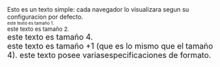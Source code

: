 <HTML>
<HEAD>

</HEAD>
<BODY>
Esto es un texto simple: cada navegador lo visualizara  segun su configuracion por defecto.<BR>
<FONT SIZE="1"> este texto es tamaño
1.</FONT><BR>
<FONT SIZE="2"> este texto es tamaño
2.</FONT><BR>
<FONT SIZE="4"> este texto es tamaño
4.</FONT><BR>
<FONT SIZE="+1"> este texto es tamaño +1 (que es lo mismo que el tamaño 4).<FONT><BR<
<FONT FACE="Arial" SIZE="5"
COLOR="FFFF00"> este texto posee variasespecificaciones de formato.</FONT>
</BODY>
</HTML>
